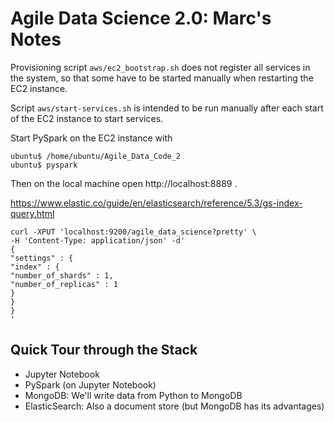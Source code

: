 # Agile Data Science 2.0: Marc's Notes

Provisioning script `aws/ec2_bootstrap.sh` does not register all services in
the system, so that some have to be started manually when restarting the EC2
instance.

Script `aws/start-services.sh` is intended to be run manually after each start
of the EC2 instance to start services.

Start PySpark on the EC2 instance with

    ubuntu$ /home/ubuntu/Agile_Data_Code_2
    ubuntu$ pyspark

Then on the local machine open http://localhost:8889 .


https://www.elastic.co/guide/en/elasticsearch/reference/5.3/gs-index-query.html

```
curl -XPUT 'localhost:9200/agile_data_science?pretty' \
-H 'Content-Type: application/json' -d'
{
"settings" : {
"index" : {
"number_of_shards" : 1,
"number_of_replicas" : 1
}
}
}
'
```

## Quick Tour through the Stack

- Jupyter Notebook
- PySpark (on Jupyter Notebook)
- MongoDB: We'll write data from Python to MongoDB
- ElasticSearch: Also a document store (but MongoDB has its advantages)
